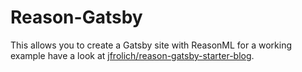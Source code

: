# Reason-Gatsby

This allows you to create a Gatsby site with ReasonML for a working example have
a look at [jfrolich/reason-gatsby-starter-blog](https://github.com/jfrolich/reason-gatsby-starter-blog).
